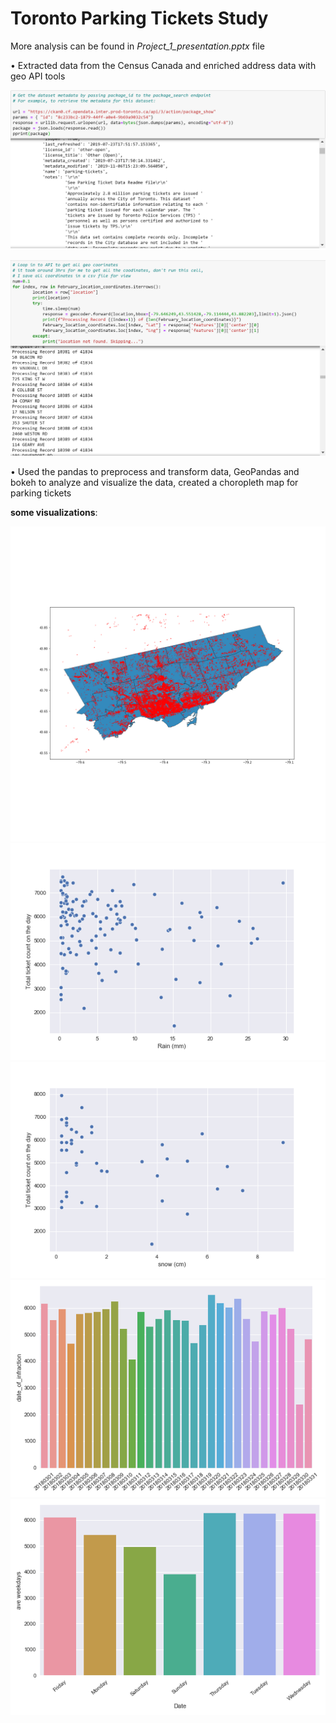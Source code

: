 # Toronto Parking Tickets Study                                                                                                           

More analysis can be found in *Project_1_presentation.pptx* file 

•	Extracted data from the Census Canada and enriched address data with geo API tools

![APIS](/Results/Code1.PNG)

![geoapis](/Results/Code3.PNG)

•	Used the pandas to preprocess and transform data, GeoPandas and bokeh to analyze and visualize the data, created a choropleth map for parking tickets




**some visualizations**:

![parking ticket locations in Feb 2018](/Results/Parking%20tickets%20locations%202018%20Feb.png)
![rain vs tickets](/Results/Rain%20vs%20tickers.png)
![snow vs tickets](/Results/snow%20vs%20tickets.png)
![tickets in March 2018](/Results/tickets%20in%20March%20bar.png)
![weekday result](/Results/weekday%20result.png)
